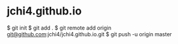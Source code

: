 # jchi4.github.io

$ git init
$ git add .
$ git remote add origin git@github.com:jchi4/jchi4.github.io.git
$ git push -u origin master
